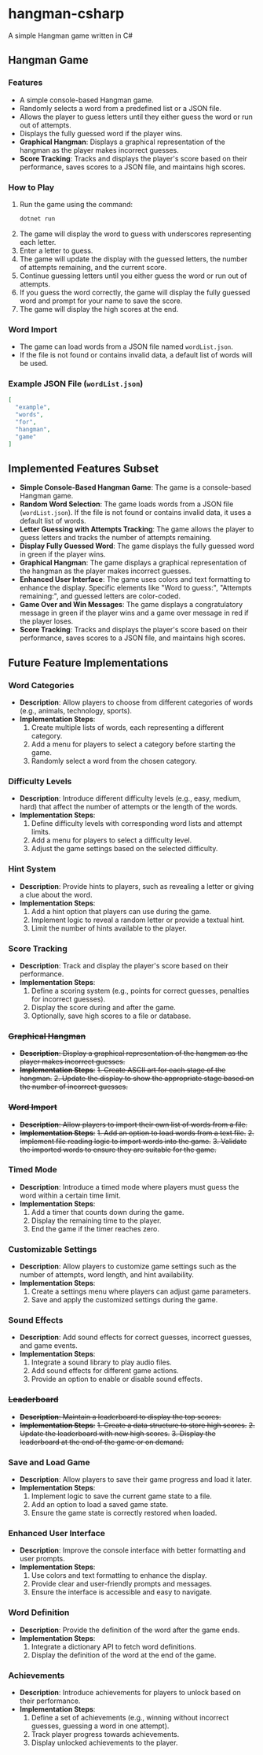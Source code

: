 # hangman-csharp

A simple Hangman game written in C#

## Hangman Game

### Features

- A simple console-based Hangman game.
- Randomly selects a word from a predefined list or a JSON file.
- Allows the player to guess letters until they either guess the word or run out of attempts.
- Displays the fully guessed word if the player wins.
- **Graphical Hangman**: Displays a graphical representation of the hangman as the player makes incorrect guesses.
- **Score Tracking**: Tracks and displays the player's score based on their performance, saves scores to a JSON file, and maintains high scores.

### How to Play

1. Run the game using the command:
   ```sh
   dotnet run
   ```
2. The game will display the word to guess with underscores representing each letter.
3. Enter a letter to guess.
4. The game will update the display with the guessed letters, the number of attempts remaining, and the current score.
5. Continue guessing letters until you either guess the word or run out of attempts.
6. If you guess the word correctly, the game will display the fully guessed word and prompt for your name to save the score.
7. The game will display the high scores at the end.

### Word Import

- The game can load words from a JSON file named `wordList.json`.
- If the file is not found or contains invalid data, a default list of words will be used.

### Example JSON File (`wordList.json`)

```json
[
  "example",
  "words",
  "for",
  "hangman",
  "game"
]
```

## Implemented Features Subset

- **Simple Console-Based Hangman Game**: The game is a console-based Hangman game.
- **Random Word Selection**: The game loads words from a JSON file (`wordList.json`). If the file is not found or contains invalid data, it uses a default list of words.
- **Letter Guessing with Attempts Tracking**: The game allows the player to guess letters and tracks the number of attempts remaining.
- **Display Fully Guessed Word**: The game displays the fully guessed word in green if the player wins.
- **Graphical Hangman**: The game displays a graphical representation of the hangman as the player makes incorrect guesses.
- **Enhanced User Interface**: The game uses colors and text formatting to enhance the display. Specific elements like "Word to guess:", "Attempts remaining:", and guessed letters are color-coded.
- **Game Over and Win Messages**: The game displays a congratulatory message in green if the player wins and a game over message in red if the player loses.
- **Score Tracking**: Tracks and displays the player's score based on their performance, saves scores to a JSON file, and maintains high scores.

## Future Feature Implementations

### Word Categories

- **Description**: Allow players to choose from different categories of words (e.g., animals, technology, sports).
- **Implementation Steps**:
  1. Create multiple lists of words, each representing a different category.
  2. Add a menu for players to select a category before starting the game.
  3. Randomly select a word from the chosen category.

### Difficulty Levels

- **Description**: Introduce different difficulty levels (e.g., easy, medium, hard) that affect the number of attempts or the length of the words.
- **Implementation Steps**:
  1. Define difficulty levels with corresponding word lists and attempt limits.
  2. Add a menu for players to select a difficulty level.
  3. Adjust the game settings based on the selected difficulty.

### Hint System

- **Description**: Provide hints to players, such as revealing a letter or giving a clue about the word.
- **Implementation Steps**:
  1. Add a hint option that players can use during the game.
  2. Implement logic to reveal a random letter or provide a textual hint.
  3. Limit the number of hints available to the player.

### Score Tracking

- **Description**: Track and display the player's score based on their performance.
- **Implementation Steps**:
  1. Define a scoring system (e.g., points for correct guesses, penalties for incorrect guesses).
  2. Display the score during and after the game.
  3. Optionally, save high scores to a file or database.

### ~~Graphical Hangman~~

- ~~**Description**: Display a graphical representation of the hangman as the player makes incorrect guesses.~~
- ~~**Implementation Steps**:~~
  ~~1. Create ASCII art for each stage of the hangman.~~
  ~~2. Update the display to show the appropriate stage based on the number of incorrect guesses.~~

### ~~Word Import~~

- ~~**Description**: Allow players to import their own list of words from a file.~~
- ~~**Implementation Steps**:~~
  ~~1. Add an option to load words from a text file.~~
  ~~2. Implement file reading logic to import words into the game.~~
  ~~3. Validate the imported words to ensure they are suitable for the game.~~

### Timed Mode

- **Description**: Introduce a timed mode where players must guess the word within a certain time limit.
- **Implementation Steps**:
  1. Add a timer that counts down during the game.
  2. Display the remaining time to the player.
  3. End the game if the timer reaches zero.

### Customizable Settings

- **Description**: Allow players to customize game settings such as the number of attempts, word length, and hint availability.
- **Implementation Steps**:
  1. Create a settings menu where players can adjust game parameters.
  2. Save and apply the customized settings during the game.

### Sound Effects

- **Description**: Add sound effects for correct guesses, incorrect guesses, and game events.
- **Implementation Steps**:
  1. Integrate a sound library to play audio files.
  2. Add sound effects for different game actions.
  3. Provide an option to enable or disable sound effects.

### ~~Leaderboard~~

- ~~**Description**: Maintain a leaderboard to display the top scores.~~
- ~~**Implementation Steps**:~~
  ~~1. Create a data structure to store high scores.~~
  ~~2. Update the leaderboard with new high scores.~~
  ~~3. Display the leaderboard at the end of the game or on demand.~~

### Save and Load Game

- **Description**: Allow players to save their game progress and load it later.
- **Implementation Steps**:
  1. Implement logic to save the current game state to a file.
  2. Add an option to load a saved game state.
  3. Ensure the game state is correctly restored when loaded.

### Enhanced User Interface

- **Description**: Improve the console interface with better formatting and user prompts.
- **Implementation Steps**:
  1. Use colors and text formatting to enhance the display.
  2. Provide clear and user-friendly prompts and messages.
  3. Ensure the interface is accessible and easy to navigate.

### Word Definition

- **Description**: Provide the definition of the word after the game ends.
- **Implementation Steps**:
  1. Integrate a dictionary API to fetch word definitions.
  2. Display the definition of the word at the end of the game.

### Achievements

- **Description**: Introduce achievements for players to unlock based on their performance.
- **Implementation Steps**:
  1. Define a set of achievements (e.g., winning without incorrect guesses, guessing a word in one attempt).
  2. Track player progress towards achievements.
  3. Display unlocked achievements to the player.